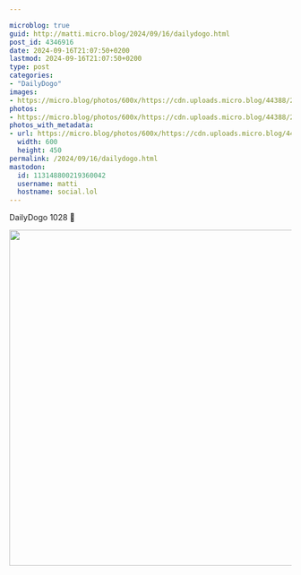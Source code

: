 ```yaml
---

microblog: true
guid: http://matti.micro.blog/2024/09/16/dailydogo.html
post_id: 4346916
date: 2024-09-16T21:07:50+0200
lastmod: 2024-09-16T21:07:50+0200
type: post
categories:
- "DailyDogo"
images:
- https://micro.blog/photos/600x/https://cdn.uploads.micro.blog/44388/2024/2862419142fa42cbaa417f5e63057c9e.jpg
photos:
- https://micro.blog/photos/600x/https://cdn.uploads.micro.blog/44388/2024/2862419142fa42cbaa417f5e63057c9e.jpg
photos_with_metadata:
- url: https://micro.blog/photos/600x/https://cdn.uploads.micro.blog/44388/2024/2862419142fa42cbaa417f5e63057c9e.jpg
  width: 600
  height: 450
permalink: /2024/09/16/dailydogo.html
mastodon:
  id: 113148800219360042
  username: matti
  hostname: social.lol
---
```

DailyDogo 1028 🐶

<img src="https://micro.blog/photos/600x/https://blog.martin-haehnel.de/uploads/2024/2862419142fa42cbaa417f5e63057c9e.jpg" width="600" alt="" />
